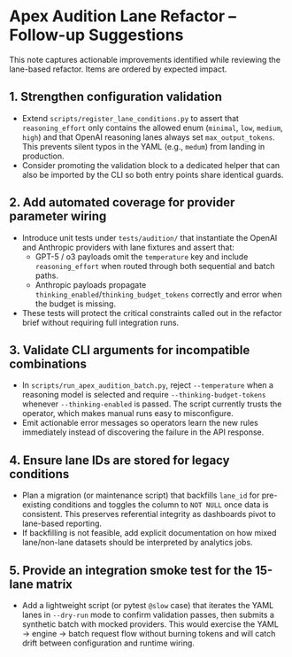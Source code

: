 # Apex Audition Lane Refactor – Follow-up Suggestions

This note captures actionable improvements identified while reviewing the lane-based refactor. Items are ordered by expected impact.

## 1. Strengthen configuration validation
- Extend `scripts/register_lane_conditions.py` to assert that `reasoning_effort` only contains the allowed enum (`minimal`, `low`, `medium`, `high`) and that OpenAI reasoning lanes always set `max_output_tokens`. This prevents silent typos in the YAML (e.g., `medum`) from landing in production.
- Consider promoting the validation block to a dedicated helper that can also be imported by the CLI so both entry points share identical guards.

## 2. Add automated coverage for provider parameter wiring
- Introduce unit tests under `tests/audition/` that instantiate the OpenAI and Anthropic providers with lane fixtures and assert that:
  - GPT-5 / o3 payloads omit the `temperature` key and include `reasoning_effort` when routed through both sequential and batch paths.
  - Anthropic payloads propagate `thinking_enabled`/`thinking_budget_tokens` correctly and error when the budget is missing.
- These tests will protect the critical constraints called out in the refactor brief without requiring full integration runs.

## 3. Validate CLI arguments for incompatible combinations
- In `scripts/run_apex_audition_batch.py`, reject `--temperature` when a reasoning model is selected and require `--thinking-budget-tokens` whenever `--thinking-enabled` is passed. The script currently trusts the operator, which makes manual runs easy to misconfigure.
- Emit actionable error messages so operators learn the new rules immediately instead of discovering the failure in the API response.

## 4. Ensure lane IDs are stored for legacy conditions
- Plan a migration (or maintenance script) that backfills `lane_id` for pre-existing conditions and toggles the column to `NOT NULL` once data is consistent. This preserves referential integrity as dashboards pivot to lane-based reporting.
- If backfilling is not feasible, add explicit documentation on how mixed lane/non-lane datasets should be interpreted by analytics jobs.

## 5. Provide an integration smoke test for the 15-lane matrix
- Add a lightweight script (or pytest `@slow` case) that iterates the YAML lanes in `--dry-run` mode to confirm validation passes, then submits a synthetic batch with mocked providers. This would exercise the YAML → engine → batch request flow without burning tokens and will catch drift between configuration and runtime wiring.
